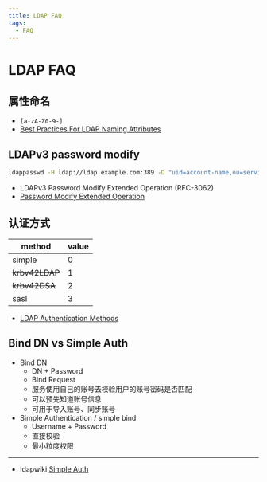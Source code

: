 ```yaml
---
title: LDAP FAQ
tags:
  - FAQ
---
```


# LDAP FAQ

## 属性命名

- `[a-zA-Z0-9-]`
- [Best Practices For LDAP Naming Attributes](https://ldapwiki.com/wiki/Best%20Practices%20For%20LDAP%20Naming%20Attributes)

## LDAPv3 password modify

```bash
ldappasswd -H ldap://ldap.example.com:389 -D "uid=account-name,ou=serviceaccounts,dc=example,dc=com" -S -W -ZZ
```

- LDAPv3 Password Modify Extended Operation (RFC-3062)
- [Password Modify Extended Operation](https://ldapwiki.com/wiki/Password%20Modify%20Extended%20Operation)

## 认证方式

| method         | value |
| -------------- | ----- |
| simple         | 0     |
| ~~krbv42LDAP~~ | 1     |
| ~~krbv42DSA~~  | 2     |
| sasl           | 3     |

- [LDAP Authentication Methods](https://ldapwiki.com/wiki/LDAP%20Authentication%20Methods)

## Bind DN vs Simple Auth

- Bind DN
  - DN + Password
  - Bind Request
  - 服务使用自己的账号去校验用户的账号密码是否匹配
  - 可以预先知道账号信息
  - 可用于导入账号、同步账号
- Simple Authentication / simple bind
  - Username + Password
  - 直接校验
  - 最小粒度权限

---

- ldapwiki [Simple Auth](https://ldapwiki.com/wiki/Simple%20Authentication)
